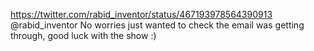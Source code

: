 https://twitter.com/rabid_inventor/status/467193978564390913 @rabid_inventor No worries just wanted to check the email was getting through, good luck with the show :)